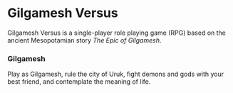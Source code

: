 # Gilgamesh Versus
Gilgamesh Versus is a single-player role playing game (RPG) based on the ancient Mesopotamian story _The Epic of Gilgamesh_.

### Gilgamesh
Play as Gilgamesh, rule the city of Uruk, fight demons and gods with your best friend, and contemplate the meaning of life.

